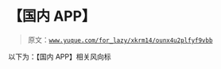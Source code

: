 # 【国内 APP】

> 原文：[`www.yuque.com/for_lazy/xkrm14/ounx4u2plfyf9vbb`](https://www.yuque.com/for_lazy/xkrm14/ounx4u2plfyf9vbb)

以下为：【国内 APP】相关风向标





